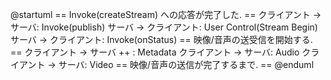 @startuml
== Invoke(createStream) への応答が完了した. ==
クライアント -> サーバ: Invoke(publish)
サーバ -> クライアント: User Control(Stream Begin)
サーバ -> クライアント: Invoke(onStatus)
== 映像/音声の送受信を開始する. ==
クライアント -> サーバ ++ : Metadata
クライアント -> サーバ: Audio
クライアント -> サーバ: Video
== 映像/音声の送信が完了するまで. ==
@enduml

